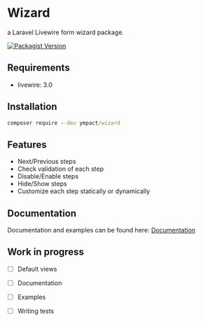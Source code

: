 # Wizard

a Laravel Livewire form wizard package.

[![Packagist Version](https://img.shields.io/packagist/v/ympact/wizard)](https://packagist.org/packages/ympact/wizard)

## Requirements

- livewire: 3.0

## Installation

```cmd
composer require --dev ympact/wizard
```

## Features

- Next/Previous steps
- Check validation of each step
- Disable/Enable steps
- Hide/Show steps
- Customize each step statically or dynamically

## Documentation

Documentation and examples can be found here: [Documentation](/documentation/index.md)


## Work in progress

- [ ] Default views
- [ ] Documentation
- [ ] Examples
- [ ] Writing tests

